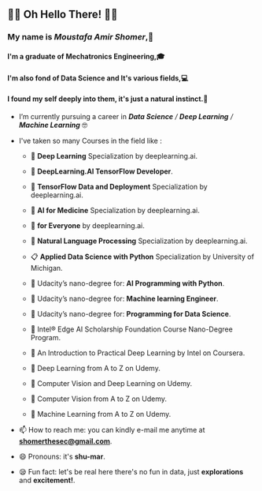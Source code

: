 ## 🤖👀 Oh Hello There! 👀🤖 

### My name is *Moustafa Amir Shomer*,🙌
#### I'm a graduate of Mechatronics Engineering,🎓 
#### I'm also fond of Data Science and It's various fields,💻
#### I found my self deeply into them, it's just a natural instinct.🖤

-  I’m currently pursuing a career in ***Data Science** / **Deep Learning** / **Machine Learning*** 🤓
-  I've taken so many Courses in the field like :
      * 🔬 **Deep Learning** Specialization by deeplearning.ai. 
      * 🔬 **DeepLearning.AI TensorFlow Developer**. 
      * 🔬 **TensorFlow Data and Deployment** Specialization by deeplearning.ai. 
      * 🔬 **AI for Medicine** Specialization by deeplearning.ai. 
      * 🔬 **for Everyone** by deeplearning.ai.
      * 🔬 **Natural Language Processing** Specialization by deeplearning.ai.	

      * 📋 **Applied Data Science with Python** Specialization by University of Michigan. 
      * 🎢 Udacity’s nano-degree for: **AI Programming with Python**. 
      * 🎢 Udacity’s nano-degree for: **Machine learning Engineer**. 
      * 🎢 Udacity’s nano-degree for: **Programming for Data Science**. 
      * 🎃 Intel® Edge AI Scholarship Foundation Course Nano-Degree Program. 
      * 🎃 An Introduction to Practical Deep Learning by Intel on Coursera. 
      * 🎈 Deep Learning from A to Z on Udemy. 
      * 🎈 Computer Vision and Deep Learning on Udemy. 
      * 🎈 Computer Vision from A to Z on Udemy. 
      * 🎈 Machine Learning from A to Z on Udemy. 

- 📫 How to reach me: you can kindly e-mail me anytime at **shomerthesec@gmail.com**.
- 😄 Pronouns: it's **shu-mar**.
- 😪 Fun fact: let's be real here there's no fun in data, just **explorations** and **excitement!**.  
